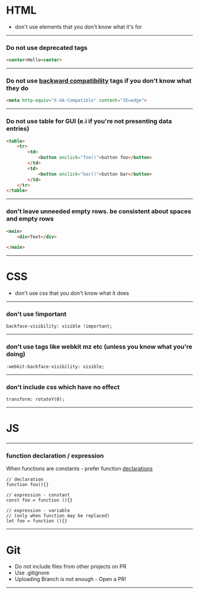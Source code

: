 # HTML
* don't use elements that you don't know what it's for

---
### Do not use deprecated tags

```html
<center>Hello<center>
```

---

### Do not use [backward compatibility](https://stackoverflow.com/questions/6771258/what-does-meta-http-equiv-x-ua-compatible-content-ie-edge-do) tags if you don't know what they do

```html
<meta http-equiv="X-UA-Compatible" content="IE=edge">
```

---

### Do not use table for GUI (e.i if you're not presenting data entries)

```html
<table>
    <tr>
        <td>
            <button onclick="foo()">button foo</button>
        </td>
        <td>
            <button onclick="bar()">button bar</button>
        </td>
    </tr>
</table>
```

---

### don't leave unneeded empty rows. be consistent about spaces and empty rows

```html
<main>
    <div>Text</div>

</main>
```



---

# CSS
* don't use css that you don't know what it does

---
### don't use !important

```
backface-visibility: visible !important;
```

---
### don't use tags like webkit mz etc (unless you know what you're doing)

```
-webkit-backface-visibility: visible;
```

---

### don't include css which have no effect

```
transform: rotateY(0);
```


---
# JS
###

---
### function declaration / expression
When functions are constants - prefer function [declarations](https://javascriptweblog.wordpress.com/2010/07/06/function-declarations-vs-function-expressions/)
```
// declaration
function foo(){}

// expression - constant
const foo = function (){}

// expression - variable
// (only when function may be replaced)
let foo = function (){}
```

---


# Git
* Do not include files from other projects on PR
* Use .gitignore
* Uploading Branch is not enough - Open a PR!

---